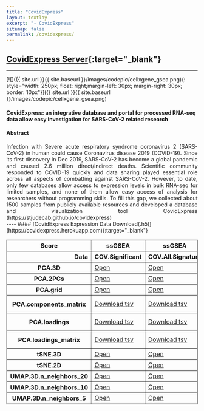 ```yaml
---
title: "CovidExpress"
layout: textlay
excerpt: "- CovidExpress"
sitemap: false
permalink: /covidexpress/
---
```

## [CovidExpress Server](https://covidexpress.herokuapp.com){:target="_blank"}
---

[![]({{ site.url }}{{ site.baseurl }}/images/codepic/cellxgene_gsea.png){: style="width: 250px; float: right;margin-left: 30px; margin-right: 30px; border: 10px"}]({{ site.url }}{{ site.baseurl }}/images/codepic/cellxgene_gsea.png)
#### CovidExpress: an integrative database and portal for processed RNA-seq data allow easy investigation for SARS-CoV-2 related research

#### Abstract
<div style="text-align: justify">
Infection with Severe acute respiratory syndrome coronavirus 2 (SARS-CoV-2) in human could cause Coronavirus disease 2019 (COVID-19). Since its first discovery in Dec 2019, SARS-CoV-2 has become a global pandemic and caused 2.6 million direct/indirect deaths. Scientific community responded to COVID-19 quickly and data sharing played essential role across all aspects of combatting against SARS-CoV-2. However, to date, only few databases allow access to expression levels in bulk RNA-seq for limited samples, and none of them allow easy access of analysis for researchers without programming skills. To fill this gap, we collected about 1500 samples from publicly available resources and developed a database and visualization tool CovidExpress (https://stjudecab.github.io/covidexpress)
</div>
---- 
#### [CovidExpress Expression Data Download(.h5)](https://covidexpress.herokuapp.com){:target="_blank"}


<table border="1" class="dataframe">
<thead>
<tr style="text-align: center;">
<th>Score</th>
<th>ssGSEA</th>
<th>ssGSEA</th>
<th>ssGSEA</th>
<th>FPKM</th>
<th>FPKM</th>
</tr>
<tr style="text-align: right;">
<th>Data</th>
<th>COV.Significant</th>
<th>COV.All.Signature</th>
<th>MSigDB</th>
<th>BatchCorrected</th>
<th>Original</th>
</tr>
</thead>

<tbody>
<tr>
<th>PCA.3D</th>
<td><a href="https://stjudecab_epi.gitlab.io/covidexpressdata/Cluster/GSEA.ssGSEA.COV.Significant.Signature.PCA.3D.html" target="_blank">Open</a></td>
<td><a href="https://stjudecab_epi.gitlab.io/covidexpressdata/Cluster/GSEA.ssGSEA.COV.All.Signature.PCA.3D.html" target="_blank">Open</a></td>
<td><a href="https://stjudecab_epi.gitlab.io/covidexpressdata/Cluster/GSEA.ssGSEA.MSigDB.PCA.3D.html" target="_blank">Open</a></td>
<td><a href="https://stjudecab_epi.gitlab.io/covidexpressdata/Cluster/GSEA.FPKM.Combat.PCA.3D.html" target="_blank">Open</a></td>
<td><a href="https://stjudecab_epi.gitlab.io/covidexpressdata/Cluster/GSEA.FPKM.Original.PCA.3D.html" target="_blank">Open</a></td>
</tr>
<tr>
<th>PCA.2PCs</th>
<td><a href="https://stjudecab_epi.gitlab.io/covidexpressdata/Cluster/GSEA.ssGSEA.COV.Significant.Signature.PCA.2PCs.html" target="_blank">Open</a></td>
<td><a href="https://stjudecab_epi.gitlab.io/covidexpressdata/Cluster/GSEA.ssGSEA.COV.All.Signature.PCA.2PCs.html" target="_blank">Open</a></td>
<td><a href="https://stjudecab_epi.gitlab.io/covidexpressdata/Cluster/GSEA.ssGSEA.MSigDB.PCA.2PCs.html" target="_blank">Open</a></td>
<td><a href="https://stjudecab_epi.gitlab.io/covidexpressdata/Cluster/GSEA.FPKM.Combat.PCA.2PCs.html" target="_blank">Open</a></td>
<td><a href="https://stjudecab_epi.gitlab.io/covidexpressdata/Cluster/GSEA.FPKM.Original.PCA.2PCs.html" target="_blank">Open</a></td>
</tr>
<tr>
<th>PCA.grid</th>
<td><a href="https://stjudecab_epi.gitlab.io/covidexpressdata/Cluster/GSEA.ssGSEA.COV.Significant.Signature.PCA.grid.html" target="_blank">Open</a></td>
<td><a href="https://stjudecab_epi.gitlab.io/covidexpressdata/Cluster/GSEA.ssGSEA.COV.All.Signature.PCA.grid.html" target="_blank">Open</a></td>
<td><a href="https://stjudecab_epi.gitlab.io/covidexpressdata/Cluster/GSEA.ssGSEA.MSigDB.PCA.grid.html" target="_blank">Open</a></td>
<td><a href="https://stjudecab_epi.gitlab.io/covidexpressdata/Cluster/GSEA.FPKM.Combat.PCA.grid.html" target="_blank">Open</a></td>
<td><a href="https://stjudecab_epi.gitlab.io/covidexpressdata/Cluster/GSEA.FPKM.Original.PCA.grid.html" target="_blank">Open</a></td>
</tr>
<tr>
<th>PCA.components_matrix</th>
<td><a href="https://stjudecab_epi.gitlab.io/covidexpressdata/Cluster/GSEA.ssGSEA.COV.Significant.Signature.PCA.components_matrix.tsv" target="_blank">Download tsv</a></td>
<td><a href="https://stjudecab_epi.gitlab.io/covidexpressdata/Cluster/GSEA.ssGSEA.COV.All.Signature.PCA.components_matrix.tsv" target="_blank">Download tsv</a></td>
<td><a href="https://stjudecab_epi.gitlab.io/covidexpressdata/Cluster/GSEA.ssGSEA.MSigDB.PCA.components_matrix.tsv" target="_blank">Download tsv</a></td>
<td><a href="https://stjudecab_epi.gitlab.io/covidexpressdata/Cluster/GSEA.FPKM.Combat.PCA.components_matrix.tsv" target="_blank">Download tsv</a></td>
<td><a href="https://stjudecab_epi.gitlab.io/covidexpressdata/Cluster/GSEA.FPKM.Original.PCA.components_matrix.tsv" target="_blank">Download tsv</a></td>
</tr>
<tr>
<th>PCA.loadings</th>
<td><a href="https://stjudecab_epi.gitlab.io/covidexpressdata/Cluster/GSEA.ssGSEA.COV.Significant.Signature.PCA.loadings.tsv" target="_blank">Download tsv</a></td>
<td><a href="https://stjudecab_epi.gitlab.io/covidexpressdata/Cluster/GSEA.ssGSEA.COV.All.Signature.PCA.loadings.tsv" target="_blank">Download tsv</a></td>
<td><a href="https://stjudecab_epi.gitlab.io/covidexpressdata/Cluster/GSEA.ssGSEA.MSigDB.PCA.loadings.tsv" target="_blank">Download tsv</a></td>
<td><a href="https://stjudecab_epi.gitlab.io/covidexpressdata/Cluster/GSEA.FPKM.Combat.PCA.loadings.tsv" target="_blank">Download tsv</a></td>
<td><a href="https://stjudecab_epi.gitlab.io/covidexpressdata/Cluster/GSEA.FPKM.Original.PCA.loadings.tsv" target="_blank">Download tsv</a></td>
</tr>
<tr>
<th>PCA.loadings_matrix</th>
<td><a href="https://stjudecab_epi.gitlab.io/covidexpressdata/Cluster/GSEA.ssGSEA.COV.Significant.Signature.PCA.loadings_matrix.tsv" target="_blank">Download tsv</a></td>
<td><a href="https://stjudecab_epi.gitlab.io/covidexpressdata/Cluster/GSEA.ssGSEA.COV.All.Signature.PCA.loadings_matrix.tsv" target="_blank">Download tsv</a></td>
<td><a href="https://stjudecab_epi.gitlab.io/covidexpressdata/Cluster/GSEA.ssGSEA.MSigDB.PCA.loadings_matrix.tsv" target="_blank">Download tsv</a></td>
<td><a href="https://stjudecab_epi.gitlab.io/covidexpressdata/Cluster/GSEA.FPKM.Combat.PCA.loadings_matrix.tsv" target="_blank">Download tsv</a></td>
<td><a href="https://stjudecab_epi.gitlab.io/covidexpressdata/Cluster/GSEA.FPKM.Original.PCA.loadings_matrix.tsv" target="_blank">Download tsv</a></td>
</tr>
<tr>
<th>tSNE.3D</th>
<td><a href="https://stjudecab_epi.gitlab.io/covidexpressdata/Cluster/GSEA.ssGSEA.COV.Significant.Signature.tSNE.3D.html" target="_blank">Open</a></td>
<td><a href="https://stjudecab_epi.gitlab.io/covidexpressdata/Cluster/GSEA.ssGSEA.COV.All.Signature.tSNE.3D.html" target="_blank">Open</a></td>
<td><a href="https://stjudecab_epi.gitlab.io/covidexpressdata/Cluster/GSEA.ssGSEA.MSigDB.tSNE.3D.html" target="_blank">Open</a></td>
<td><a href="https://stjudecab_epi.gitlab.io/covidexpressdata/Cluster/GSEA.FPKM.Combat.tSNE.3D.html" target="_blank">Open</a></td>
<td><a href="https://stjudecab_epi.gitlab.io/covidexpressdata/Cluster/GSEA.FPKM.Original.tSNE.3D.html" target="_blank">Open</a></td>
</tr>
<tr>
<th>tSNE.2D</th>
<td><a href="https://stjudecab_epi.gitlab.io/covidexpressdata/Cluster/GSEA.ssGSEA.COV.Significant.Signature.tSNE.2nc.html" target="_blank">Open</a></td>
<td><a href="https://stjudecab_epi.gitlab.io/covidexpressdata/Cluster/GSEA.ssGSEA.COV.All.Signature.tSNE.2nc.html" target="_blank">Open</a></td>
<td><a href="https://stjudecab_epi.gitlab.io/covidexpressdata/Cluster/GSEA.ssGSEA.MSigDB.tSNE.2nc.html" target="_blank">Open</a></td>
<td><a href="https://stjudecab_epi.gitlab.io/covidexpressdata/Cluster/GSEA.FPKM.Combat.tSNE.2nc.html" target="_blank">Open</a></td>
<td><a href="https://stjudecab_epi.gitlab.io/covidexpressdata/Cluster/GSEA.FPKM.Original.tSNE.2nc.html" target="_blank">Open</a></td>
</tr>
<tr>
<th>UMAP.3D.n_neighbors_20</th>
<td><a href="https://stjudecab_epi.gitlab.io/covidexpressdata/Cluster/GSEA.ssGSEA.COV.Significant.Signature.UMAP.3D.n_neighbors_20.html" target="_blank">Open</a></td>
<td><a href="https://stjudecab_epi.gitlab.io/covidexpressdata/Cluster/GSEA.ssGSEA.COV.All.Signature.UMAP.3D.n_neighbors_20.html" target="_blank">Open</a></td>
<td><a href="https://stjudecab_epi.gitlab.io/covidexpressdata/Cluster/GSEA.ssGSEA.MSigDB.UMAP.3D.n_neighbors_20.html" target="_blank">Open</a></td>
<td><a href="https://stjudecab_epi.gitlab.io/covidexpressdata/Cluster/GSEA.FPKM.Combat.UMAP.3D.n_neighbors_20.html" target="_blank">Open</a></td>
<td><a href="https://stjudecab_epi.gitlab.io/covidexpressdata/Cluster/GSEA.FPKM.Original.UMAP.3D.n_neighbors_20.html" target="_blank">Open</a></td>
</tr>
<tr>
<th>UMAP.3D.n_neighbors_10</th>
<td><a href="https://stjudecab_epi.gitlab.io/covidexpressdata/Cluster/GSEA.ssGSEA.COV.Significant.Signature.UMAP.3D.n_neighbors_10.html" target="_blank">Open</a></td>
<td><a href="https://stjudecab_epi.gitlab.io/covidexpressdata/Cluster/GSEA.ssGSEA.COV.All.Signature.UMAP.3D.n_neighbors_10.html" target="_blank">Open</a></td>
<td><a href="https://stjudecab_epi.gitlab.io/covidexpressdata/Cluster/GSEA.ssGSEA.MSigDB.UMAP.3D.n_neighbors_10.html" target="_blank">Open</a></td>
<td><a href="https://stjudecab_epi.gitlab.io/covidexpressdata/Cluster/GSEA.FPKM.Combat.UMAP.3D.n_neighbors_10.html" target="_blank">Open</a></td>
<td><a href="https://stjudecab_epi.gitlab.io/covidexpressdata/Cluster/GSEA.FPKM.Original.UMAP.3D.n_neighbors_10.html" target="_blank">Open</a></td>
</tr>
<tr>
<th>UMAP.3D.n_neighbors_5</th>
<td><a href="https://stjudecab_epi.gitlab.io/covidexpressdata/Cluster/GSEA.ssGSEA.COV.Significant.Signature.UMAP.3D.n_neighbors_5.html" target="_blank">Open</a></td>
<td><a href="https://stjudecab_epi.gitlab.io/covidexpressdata/Cluster/GSEA.ssGSEA.COV.All.Signature.UMAP.3D.n_neighbors_5.html" target="_blank">Open</a></td>
<td><a href="https://stjudecab_epi.gitlab.io/covidexpressdata/Cluster/GSEA.ssGSEA.MSigDB.UMAP.3D.n_neighbors_5.html" target="_blank">Open</a></td>
<td><a href="https://stjudecab_epi.gitlab.io/covidexpressdata/Cluster/GSEA.FPKM.Combat.UMAP.3D.n_neighbors_5.html" target="_blank">Open</a></td>
<td><a href="https://stjudecab_epi.gitlab.io/covidexpressdata/Cluster/GSEA.FPKM.Original.UMAP.3D.n_neighbors_5.html" target="_blank">Open</a></td>
</tr>
</tbody>
</table>

